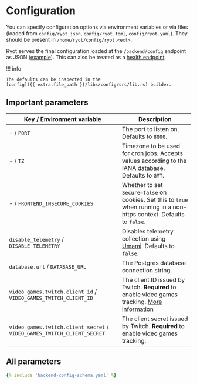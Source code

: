 # Configuration

You can specify configuration options via environment variables or via files (loaded from
`config/ryot.json`, `config/ryot.toml`, `config/ryot.yaml`). They should be present in `/home/ryot/config/ryot.<ext>`.

Ryot serves the final configuration loaded at the `/backend/config` endpoint as JSON
([example](https://ryot.fly.dev/backend/config)). This can also be treated as a [health
endpoint](https://learn.microsoft.com/en-us/azure/architecture/patterns/health-endpoint-monitoring).

!!! info

    The defaults can be inspected in the
    [config]({{ extra.file_path }}/libs/config/src/lib.rs) builder.

## Important parameters

| Key / Environment variable                                              | Description                                                                                                            |
| ----------------------------------------------------------------------- | ---------------------------------------------------------------------------------------------------------------------- |
| - / `PORT`                                                              | The port to listen on. Defaults to `8000`.                                                                             |
| - / `TZ`                                                                | Timezone to be used for cron jobs. Accepts values according to the IANA database. Defaults to `GMT`.                   |
| - / `FRONTEND_INSECURE_COOKIES`                                         | Whether to set `Secure=false` on cookies. Set this to `true` when running in a non-https context. Defaults to `false`. |
| `disable_telemetry` / `DISABLE_TELEMETRY`                               | Disables telemetry collection using [Umami](https://umami.is). Defaults to `false`.                                    |
| `database.url` / `DATABASE_URL`                                         | The Postgres database connection string.                                                                               |
| `video_games.twitch.client_id` / `VIDEO_GAMES_TWITCH_CLIENT_ID`         | The client ID issued by Twitch. **Required** to enable video games tracking. [More information](guides/video-games.md) |
| `video_games.twitch.client_secret` / `VIDEO_GAMES_TWITCH_CLIENT_SECRET` | The client secret issued by Twitch. **Required** to enable video games tracking.                                       |

## All parameters

```yaml
{% include 'backend-config-schema.yaml' %}
```
